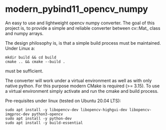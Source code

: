 # modern_pybind11_opencv_numpy

An easy to use and lightweight opencv numpy converter. The goal of this project is, to provide a simple and reliable converter between cv::Mat_<T> class and numpy arrays.

The design philosophy is, is that a simple build process must be maintained. Under Linux a:

	mkdir build && cd build
	cmake .. && cmake --build .

must be sufficient.

The converter will work under a virtual environment as well as with only native python. For this purpose modern CMake is required (>= 3.15). To use a virtual environment simply activate and run the cmake and build process.



Pre-requisites under linux (tested on Ubuntu 20.04 LTS):

	sudo apt install -y libopencv-dev libopencv-highgui-dev libopencv-imgproc-dev python3-opencv
	sudo apt install -y python-dev
	sudo apt install -y build-essential 

